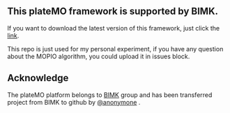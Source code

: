 ## This plateMO framework is supported by BIMK.

If you want to download the latest version of this framework, just click the [link](https://github.com/BIMK/PlatEMO).

This repo is just used for my personal experiment, if you have any question about the MOPIO algorithm, you could upload it in issues block.

## Acknowledge

The plateMO platform belongs to [BIMK](http://bimk.ahu.edu.cn/) group and has been transferred project from BIMK to github by [@anonymone](https://github.com/anonymone) .
